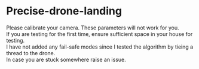 # Precise-drone-landing
Please calibrate your camera. These parameters will not work for you. </br>
If you are testing for the first time, ensure sufficient space in your house for testing. </br>
I have not added any fail-safe modes since I tested the algorithm by tieing a thread to the drone.</br>
In case you are stuck somewhere raise an issue.
